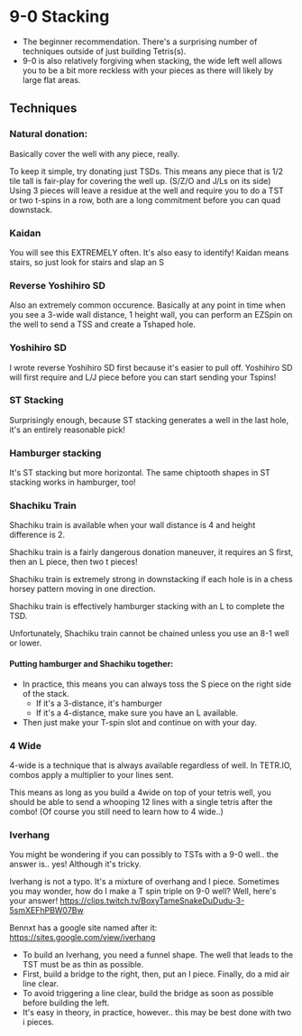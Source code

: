 # 9-0 Stacking
- The beginner recommendation. There's a surprising number of techniques outside of just building Tetris(s).
- 9-0 is also relatively forgiving when stacking, the wide left well allows you to be a bit more reckless with your pieces as there will likely by large flat areas.

## Techniques
### Natural donation:
Basically cover the well with any piece, really.

To keep it simple, try donating just TSDs. This means any piece that is 1/2 tile tall is fair-play for covering the well up. (S/Z/O and J/Ls on its side)
Using 3 pieces will leave a residue at the well and require you to do a TST or two t-spins in a row, both are a long commitment before you can quad downstack.

### Kaidan
You will see this EXTREMELY often. It's also easy to identify! Kaidan means stairs, so just look for stairs and slap an S

### Reverse Yoshihiro SD
Also an extremely common occurence. Basically at any point in time when you see a 3-wide wall distance, 1 height wall, you can perform an EZSpin on the well to send a TSS and create a Tshaped hole.

### Yoshihiro SD
I wrote reverse Yoshihiro SD first because it's easier to pull off. Yoshihiro SD will first require and L/J piece before you can start sending your Tspins!

### ST Stacking
Surprisingly enough, because ST stacking generates a well in the last hole, it's an entirely reasonable pick!

### Hamburger stacking
It's ST stacking but more horizontal. The same chiptooth shapes in ST stacking works in hamburger, too!

### Shachiku Train
Shachiku train is available when your wall distance is 4 and height difference is 2.

Shachiku train is a fairly dangerous donation maneuver, it requires an S first, then an L piece, then two t pieces! 

Shachiku train is extremely strong in downstacking if each hole is in a chess horsey pattern moving in one direction.

Shachiku train is effectively hamburger stacking with an L to complete the TSD.

Unfortunately, Shachiku train cannot be chained unless you use an 8-1 well or lower.

#### Putting hamburger and Shachiku together:
- In practice, this means you can always toss the S piece on the right side of the stack. 
    - If it's a 3-distance, it's hamburger
    - If it's a 4-distance, make sure you have an L available.
- Then just make your T-spin slot and continue on with your day.

### 4 Wide
4-wide is a technique that is always available regardless of well. 
In TETR.IO, combos apply a multiplier to your lines sent.

This means as long as you build a 4wide on top of your tetris well, you should be able to send a whooping 12 lines with a single tetris after the combo!
(Of course you still need to learn how to 4 wide..)

### Iverhang
You might be wondering if you can possibly to TSTs with a 9-0 well.. the answer is.. yes! Although it's tricky.

Iverhang is not a typo. It's a mixture of overhang and I piece. Sometimes you may wonder, how do I make a T spin triple on 9-0 well? Well, here's your answer!
https://clips.twitch.tv/BoxyTameSnakeDuDudu-3-5smXEFhPBW07Bw

Bennxt has a google site named after it:
https://sites.google.com/view/iverhang

- To build an Iverhang, you need a funnel shape. The well that leads to the TST must be as thin as possible. 
- First, build a bridge to the right, then, put an I piece. Finally, do a mid air line clear.
- To avoid triggering a line clear, build the bridge as soon as possible before building the left.
- It's easy in theory, in practice, however.. this may be best done with two i pieces.